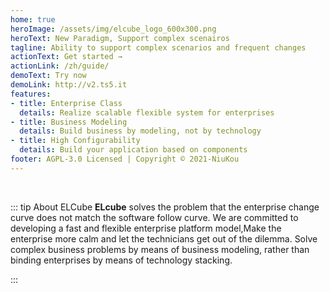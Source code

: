 ```yaml
---
home: true
heroImage: /assets/img/elcube_logo_600x300.png
heroText: New Paradigm, Support complex scenairos
tagline: Ability to support complex scenarios and frequent changes
actionText: Get started →
actionLink: /zh/guide/
demoText: Try now
demoLink: http://v2.ts5.it
features:
- title: Enterprise Class
  details: Realize scalable flexible system for enterprises
- title: Business Modeling
  details: Build business by modeling, not by technology
- title: High Configurability
  details: Build your application based on components  
footer: AGPL-3.0 Licensed | Copyright © 2021-NiuKou
---
```

<br/>

::: tip About ELCube
**ELcube** solves the problem that the enterprise change curve does not match the software follow curve. We are committed to developing a fast and flexible enterprise platform model,Make the enterprise more calm and let the technicians get out of the dilemma. Solve complex business problems by means of business modeling, rather than binding enterprises by means of technology stacking.

:::

<br/>